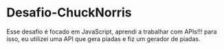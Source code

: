 # Desafio-ChuckNorris

Esse desafio é focado em JavaScript, aprendi a trabalhar com APIs!!!
para isso, eu utilizei uma API que gera piadas e fiz um gerador de piadas.
